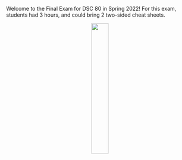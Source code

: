 Welcome to the Final Exam for DSC 80 in Spring 2022! For this exam, students had 3 hours, and could bring 2 two-sided cheat sheets.

<center><img src='../assets/images/sp22-final/spotify-logo.png' width=30%></center>